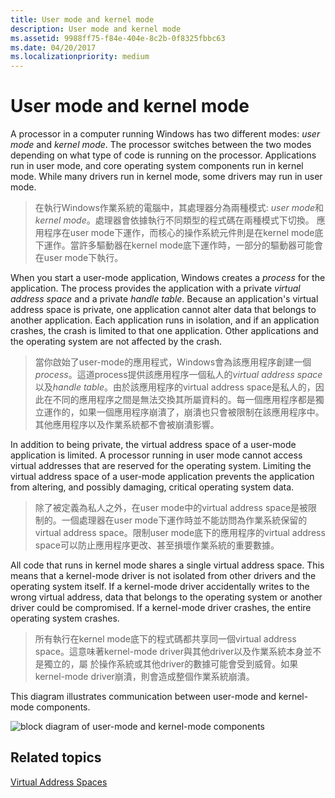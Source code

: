```yaml
---
title: User mode and kernel mode
description: User mode and kernel mode
ms.assetid: 9988ff75-f84e-404e-8c2b-0f8325fbbc63
ms.date: 04/20/2017
ms.localizationpriority: medium
---
```


# User mode and kernel mode


A processor in a computer running Windows has two different modes: *user mode* and *kernel mode*. The processor switches between the two modes depending on what type of code is running on the processor. Applications run in user mode, and core operating system components run in kernel mode. While many drivers run in kernel mode, some drivers may run in user mode.

> 在執行Windows作業系統的電腦中，其處理器分為兩種模式: *user mode*和*kernel mode*。處理器會依據執行不同類型的程式碼在兩種模式下切換。
應用程序在user mode下運作，而核心的操作系統元件則是在kernel mode底下運作。當許多驅動器在kernel mode底下運作時，一部分的驅動器可能會在user mode下執行。

When you start a user-mode application, Windows creates a *process* for the application. The process provides the application with a private *virtual address space* and a private *handle table*. Because an application's virtual address space is private, one application cannot alter data that belongs to another application. Each application runs in isolation, and if an application crashes, the crash is limited to that one application. Other applications and the operating system are not affected by the crash.

> 當你啟始了user-mode的應用程式，Windows會為該應用程序創建一個*process*。這道process提供該應用程序一個私人的*virtual address space*以及*handle table*。由於該應用程序的virtual address space是私人的，因此在不同的應用程序之間是無法交換其所屬資料的。每一個應用程序都是獨立運作的，如果一個應用程序崩潰了，崩潰也只會被限制在該應用程序中。其他應用程序以及作業系統都不會被崩潰影響。

In addition to being private, the virtual address space of a user-mode application is limited. A processor running in user mode cannot access virtual addresses that are reserved for the operating system. Limiting the virtual address space of a user-mode application prevents the application from altering, and possibly damaging, critical operating system data.

> 除了被定義為私人之外，在user mode中的virtual address space是被限制的。一個處理器在user mode下運作時並不能訪問為作業系統保留的virtual address space。限制user mode底下的應用程序的virtual address space可以防止應用程序更改、甚至損壞作業系統的重要數據。

All code that runs in kernel mode shares a single virtual address space. This means that a kernel-mode driver is not isolated from other drivers and the operating system itself. If a kernel-mode driver accidentally writes to the wrong virtual address, data that belongs to the operating system or another driver could be compromised. If a kernel-mode driver crashes, the entire operating system crashes.

> 所有執行在kernel mode底下的程式碼都共享同一個virtual address space。這意味著kernel-mode driver與其他driver以及作業系統本身並不是獨立的，屬
於操作系統或其他driver的數據可能會受到威脅。如果kernel-mode driver崩潰，則會造成整個作業系統崩潰。

This diagram illustrates communication between user-mode and kernel-mode components.

![block diagram of user-mode and kernel-mode components](images/userandkernelmode01.png)

## <span id="related_topics"></span>Related topics


[Virtual Address Spaces](virtual-address-spaces.md)
